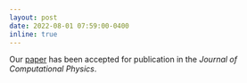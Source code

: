 ```yaml
---
layout: post
date: 2022-08-01 07:59:00-0400
inline: true
---
```


Our [paper](https://doi.org/10.1016/j.jcp.2022.111450) has been accepted for publication in the *Journal of Computational Physics*.
